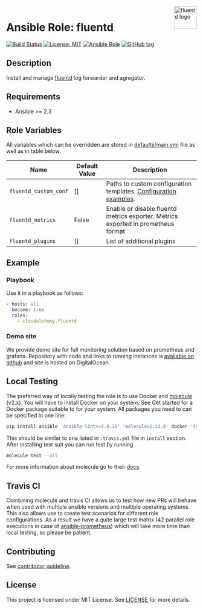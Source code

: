 <a href="https://www.fluentd.org">
    <img src="https://www.fluentd.org/assets/img/miscellany/fluentd-logo.png" alt="fluentd logo" title="fluentd" align="right" height="60" />
</a>

# Ansible Role: fluentd

[![Build Status](https://travis-ci.org/cloudalchemy/ansible-fluentd.svg?branch=master)](https://travis-ci.org/cloudalchemy/ansible-fluentd)
[![License: MIT](https://img.shields.io/badge/license-MIT%20License-brightgreen.svg)](https://opensource.org/licenses/MIT)
[![Ansible Role](http://img.shields.io/badge/ansible%20role-cloudalchemy.fluentd-blue.svg)](https://galaxy.ansible.com/cloudalchemy/fluentd/)
[![GitHub tag](https://img.shields.io/github/tag/cloudalchemy/ansible-fluentd.svg)](https://github.com/cloudalchemy/ansible-fluentd/tags)

## Description

Install and manage [fluentd](https://github.com/fluent/fluentd) log forwarder and agregator.

## Requirements

- Ansible >= 2.3

## Role Variables

All variables which can be overridden are stored in [defaults/main.yml](defaults/main.yml) file as well as in table below.

| Name           | Default Value | Description                        |
| -------------- | ------------- | -----------------------------------|
| `fluentd_custom_conf` | [] | Paths to custom configuration templates. [Configuration examples]( https://github.com/fluent/fluentd/tree/master/example). |
| `fluentd_metrics` | False | Enable or disable fluentd metrics exporter. Metrics exported in prometheus format |
| `fluentd_plugins` | [] | List of additional plugins |

## Example

### Playbook

Use it in a playbook as follows:
```yaml
- hosts: all
  become: true
  roles:
    - cloudalchemy.fluentd
```

### Demo site

We provide demo site for full monitoring solution based on prometheus and grafana. Repository with code and links to running instances is [available on github](https://github.com/cloudalchemy/demo-site) and site is hosted on DigitalOcean.

## Local Testing

The preferred way of locally testing the role is to use Docker and [molecule](https://github.com/metacloud/molecule) (v2.x). You will have to install Docker on your system. See Get started for a Docker package suitable to for your system.
All packages you need to can be specified in one line:
```sh
pip install ansible 'ansible-lint>=3.4.15' 'molecule>2.13.0' docker 'testinfra>=1.7.0' jmespath
```
This should be similar to one listed in `.travis.yml` file in `install` section.
After installing test suit you can run test by running
```sh
molecule test --all
```
For more information about molecule go to their [docs](http://molecule.readthedocs.io/en/latest/).

## Travis CI

Combining molecule and travis CI allows us to test how new PRs will behave when used with multiple ansible versions and multiple operating systems. This also allows use to create test scenarios for different role configurations. As a result we have a quite large test matrix (42 parallel role executions in case of [ansible-prometheus](https://github.com/cloudalchemy/ansible-prometheus)) which will take more time than local testing, so please be patient.

## Contributing

See [contributor guideline](CONTRIBUTING.md).

## License

This project is licensed under MIT License. See [LICENSE](/LICENSE) for more details.
